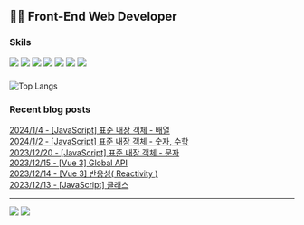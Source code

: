  ## 👩‍💻 Front-End Web Developer 
### Skils
<img src="https://img.shields.io/badge/HJTML5-E34F26?style=flat-square&logo=HTML5&logoColor=white"/> <img src="https://img.shields.io/badge/CSS3-1572B6?style=flat-square&logo=css3&logoColor=white"/> <img src="https://img.shields.io/badge/JavaScript-F7DF1E?style=flat-square&logo=javascript&logoColor=white"/> <img src="https://img.shields.io/badge/Vue.js-4FC08D?style=flat-square&logo=vuedotjs&logoColor=white"/> <img src="https://img.shields.io/badge/Chart.js-FF6384?style=flat-square&logo=Chart.js&logoColor=white"/> <img src="https://img.shields.io/badge/ECharts-AA344D?style=flat-square&logo=ECharts&logoColor=white"/> <img src="https://img.shields.io/badge/MySQL-4479A1?style=flat-square&logo=MySQL&logoColor=white"/> 

### 
![Top Langs](https://github-readme-stats.vercel.app/api/top-langs/?username=kimAeris&layout=compact&theme=buefy)

### Recent blog posts
[2024/1/4 - [JavaScript] 표준 내장 객체 - 배열](https://ohzlsss.tistory.com/74) <br>
[2024/1/2 - [JavaScript] 표준 내장 객체 - 숫자, 수학](https://ohzlsss.tistory.com/73) <br>
[2023/12/20 - [JavaScript] 표준 내장 객체 - 문자](https://ohzlsss.tistory.com/72) <br>
[2023/12/15 - [Vue 3] Global API](https://ohzlsss.tistory.com/71) <br>
[2023/12/14 - [Vue 3] 반응성( Reactivity )](https://ohzlsss.tistory.com/70) <br>
[2023/12/13 - [JavaScript] 클래스](https://ohzlsss.tistory.com/69) <br>
 
---
<a href="https://ohzlsss.tistory.com"><img src="https://img.shields.io/badge/Tech%20Blog-20C997?style=flat-square&logo=storyblok&logoColor=white"/></a> <a href="https://ohzlsss.tistory.com"><img src="https://img.shields.io/badge/-Portfolio-000000?style=flat-square&logo=Notion&logoColor=white"/></a>  
